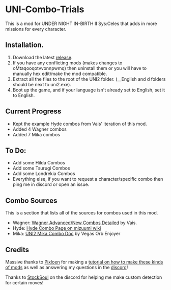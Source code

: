 # UNI-Combo-Trials
This is a mod for UNDER NIGHT IN-BIRTH II Sys:Celes that adds in more missions for every character.

## Installation.
1. Download the latest [release](https://github.com/Yuberz/UNI-Combo-Trials/releases).
2. If you have any conflicting mods (makes changes to oMtaqooqotvvonnpwmq) then uninstall them or you will have to manually hex edit/make the mod compatible.
3. Extract all the files to the root of the UNI2 folder. (__English and d folders should be next to uni2.exe).
4. Boot up the game, and if your language isn't already set to English, set it to English.

## Current Progress
- Kept the example Hyde combos from Vais' iteration of this mod.
- Added 4 Wagner combos
- Added 7 Mika combos

## To Do:
- Add some Hilda Combos
- Add some Tsurugi Combos
- Add some Londrekia Combos
- Everything else, if you want to request a character/specific combo then ping me in discord or open an issue.

## Combo Sources
This is a section that lists all of the sources for combos used in this mod.
- Wagner: [Wagner Advanced/New Combos Detailed](https://docs.google.com/spreadsheets/d/1mLtjPVEFCC5HSPANTUXbnChpNhzEkSmp2nOIcf_F7AQ/edit?usp=sharing) by Vais.
- Hyde: [Hyde Combo Page on mizuumi wiki](https://wiki.gbl.gg/w/Under_Night_In-Birth/UNI2/Hyde/Combos)
- Mika: [UNI2 Mika Combo Doc](https://docs.google.com/document/d/10oDhL7BlbmNopmQqsV9xGptSMFbw7bC4USfPQikPV90/edit?usp=sharing) by Vegas Orb Enjoyer

## Credits
Massive thanks to [Pixloen](https://x.com/pixloen) for making a [tutorial on how to make these kinds of mods](https://wiki.gbl.gg/w/User:Pixloen/FPANModding/Custom_Mission_Mode_Combos) as well as answering my questions in the [discord](https://discord.gg/ByBaWc2JaC)!

Thanks to [StockSoul](https://x.com/StockSoul) on the discord for helping me make custom detection for certain moves!
